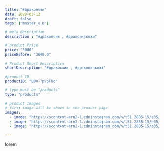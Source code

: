 ```yaml
---
title: "#дракончик"
date: 2020-03-12
draft: false
tags: ["master_e.b"]

# meta description
description : "#дракончик , #драконизкожи"

# product Price
price: "3000"
priceBefore: "3600.0"

# Product Short Description
shortDescription: "#дракончик , #драконизкожи"

#product ID
productID: "B9n-7pvpFUo"

# type must be "products"
type: "products"

# product Images
# first image will be shown in the product page
images:
  - image: "https://scontent-arn2-1.cdninstagram.com/v/t51.2885-15/e35/90085962_529649720888566_7750391503789396959_n.jpg?_nc_ht=scontent-arn2-1.cdninstagram.com&_nc_cat=110&_nc_ohc=cQVuJnrET5wAX-I0hm7&se=7&tp=1&oh=ef554313c158c3396e59086b1b32dcb4&oe=605EF66B&ig_cache_key=MjI2MzA1NDExMjc4Njg2Mjg2Mg%3D%3D.2"
  - image: "https://scontent-arn2-1.cdninstagram.com/v/t51.2885-15/e35/89449956_139646580887151_3890177857250119625_n.jpg?_nc_ht=scontent-arn2-1.cdninstagram.com&_nc_cat=103&_nc_ohc=qQq_NkWXQloAX_y3XRn&se=7&tp=1&oh=c8479f0b70c683465fbd43349d44fe0f&oe=6060B33C&ig_cache_key=MjI2MzA1NDExMjc3MDIwOTk1Mg%3D%3D.2"
  - image: "https://scontent-arn2-1.cdninstagram.com/v/t51.2885-15/e35/89299097_1074687562897102_6792263493618218594_n.jpg?_nc_ht=scontent-arn2-1.cdninstagram.com&_nc_cat=110&_nc_ohc=fh3YIHNSyNUAX8hcqmQ&se=7&tp=1&oh=d5e3821ec5acf044be810843fbc0a5c1&oe=6061186F&ig_cache_key=MjI2MzA1NDExMjc5NTM2NTk4MA%3D%3D.2"

---
```

lorem
